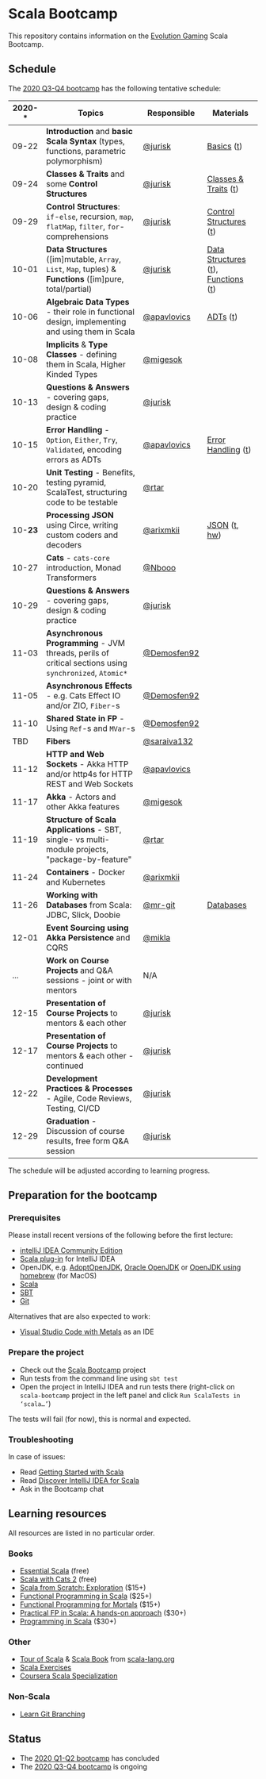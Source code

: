 # Scala Bootcamp

This repository contains information on the [Evolution Gaming](https://eng.evolutiongaming.com/) Scala Bootcamp.

## Schedule

The [2020 Q3-Q4 bootcamp](https://scala-bootcamp.evolutiongaming.com/) has the following tentative schedule:

| 2020-*     | Topics                                                                                                      | Responsible                                  | Materials                                                                                                                                                                                                                                                                                                                                          |
|------------|-------------------------------------------------------------------------------------------------------------|----------------------------------------------|----------------------------------------------------------------------------------------------------------------------------------------------------------------------------------------------------------------------------------------------------------------------------------------------------------------------------------------------------|
| 09-22      | **Introduction** and **basic Scala Syntax** (types, functions, parametric polymorphism)                     | [@jurisk](https://github.com/jurisk)         | [Basics](src/main/scala/com/evolutiongaming/bootcamp/basics/Basics.scala) ([t](src/test/scala/com/evolutiongaming/bootcamp/basics/BasicsSpec.scala))                                                                                                                                                                                               |
| 09-24      | **Classes & Traits** and some **Control Structures**                                                        | [@jurisk](https://github.com/jurisk)         | [Classes & Traits](src/main/scala/com/evolutiongaming/bootcamp/basics/ClassesAndTraits.scala) ([t](src/test/scala/com/evolutiongaming/bootcamp/basics/ClassesAndTraitsSpec.scala))                                                                                                                                                                 |
| 09-29      | **Control Structures**: `if`-`else`, recursion, `map`, `flatMap`, `filter`, `for`-comprehensions            | [@jurisk](https://github.com/jurisk)         | [Control Structures](src/main/scala/com/evolutiongaming/bootcamp/basics/ControlStructures.scala) ([t](src/test/scala/com/evolutiongaming/bootcamp/basics/ControlStructuresSpec.scala))                                                                                                                                                             |
| 10-01      | **Data Structures** ([im]mutable, `Array`, `List`, `Map`, tuples) & **Functions** ([im]pure, total/partial) | [@jurisk](https://github.com/jurisk)         | [Data Structures](src/main/scala/com/evolutiongaming/bootcamp/basics/DataStructures.scala) ([t](src/test/scala/com/evolutiongaming/bootcamp/basics/DataStructuresSpec.scala)), [Functions](src/main/scala/com/evolutiongaming/bootcamp/functions/Functions.scala) ([t](src/test/scala/com/evolutiongaming/bootcamp/functions/FunctionsSpec.scala)) |
| 10-06      | **Algebraic Data Types** - their role in functional design, implementing and using them in Scala            | [@apavlovics](https://github.com/apavlovics) | [ADTs](src/main/scala/com/evolutiongaming/bootcamp/adt/AlgebraicDataTypes.scala) ([t](src/test/scala/com/evolutiongaming/bootcamp/adt/AlgebraicDataTypesSpec.scala))                                                                                                                                                                               |
| 10-08      | **Implicits** & **Type Classes** - defining them in Scala, Higher Kinded Types                              | [@migesok](https://github.com/migesok)       |                                                                                                                                                                                                                                                                                                                                                    |
| 10-13      | **Questions & Answers** - covering gaps, design & coding practice                                           | [@jurisk](https://github.com/jurisk)         |                                                                                                                                                                                                                                                                                                                                                    |
| 10-15      | **Error Handling** - `Option`, `Either`, `Try`, `Validated`, encoding errors as ADTs                        | [@apavlovics](https://github.com/apavlovics) | [Error Handling](src/main/scala/com/evolutiongaming/bootcamp/error_handling/ErrorHandling.scala) ([t](src/test/scala/com/evolutiongaming/bootcamp/error_handling/ErrorHandlingSpec.scala))                                                                                                                                                         |
| 10-20      | **Unit Testing** - Benefits, testing pyramid, ScalaTest, structuring code to be testable                    | [@rtar](https://github.com/rtar)             |                                                                                                                                                                                                                                                                                                                                                    |
| 10-**23**  | **Processing JSON** using Circe, writing custom coders and decoders                                         | [@arixmkii](https://github.com/arixmkii)     | [JSON](src/main/scala/com/evolutiongaming/bootcamp/json/CirceExercises.scala) ([t](src/test/scala/com/evolutiongaming/bootcamp/json/CirceExercisesSpec.scala), [hw](src/test/scala/com/evolutiongaming/bootcamp/json/HomeworkSpec.scala))                                                                                                          |
| 10-27      | **Cats** - `cats-core` introduction, Monad Transformers                                                     | [@Nbooo](https://github.com/Nbooo)           |                                                                                                                                                                                                                                                                                                                                                    |
| 10-29      | **Questions & Answers** - covering gaps, design & coding practice                                           | [@jurisk](https://github.com/jurisk)         |                                                                                                                                                                                                                                                                                                                                                    |
| 11-03      | **Asynchronous Programming** - JVM threads, perils of critical sections using `synchronized`, `Atomic*`     | [@Demosfen92](https://github.com/Demosfen92) |                                                                                                                                                                                                                                                                                                                                                    |
| 11-05      | **Asynchronous Effects** - e.g. Cats Effect IO and/or ZIO, `Fiber`-s                                        | [@Demosfen92](https://github.com/Demosfen92) |                                                                                                                                                                                                                                                                                                                                                    |
| 11-10      | **Shared State in FP** - Using `Ref`-s and `MVar`-s                                                         | [@Demosfen92](https://github.com/Demosfen92) |                                                                                                                                                                                                                                                                                                                                                    |
| TBD        | **Fibers**                                                                                                  | [@saraiva132](https://github.com/saraiva132) |                                                                                                                                                                                                                                                                                                                                                    |
| 11-12      | **HTTP and Web Sockets** - Akka HTTP and/or http4s for HTTP REST and Web Sockets                            | [@apavlovics](https://github.com/apavlovics) |                                                                                                                                                                                                                                                                                                                                                    |
| 11-17      | **Akka** - Actors and other Akka features                                                                   | [@migesok](https://github.com/migesok)       |                                                                                                                                                                                                                                                                                                                                                    |
| 11-19      | **Structure of Scala Applications** - SBT, single- vs multi-module projects, "package-by-feature"           | [@rtar](https://github.com/rtar)             |                                                                                                                                                                                                                                                                                                                                                    |
| 11-24      | **Containers** - Docker and Kubernetes                                                                      | [@arixmkii](https://github.com/arixmkii)     |                                                                                                                                                                                                                                                                                                                                                    |
| 11-26      | **Working with Databases** from Scala: JDBC, Slick, Doobie                                                  | [@mr-git](https://github.com/mr-git)         | [Databases](src/main/scala/com/evolutiongaming/bootcamp/db/DoobieExercises.scala)                                                                                                                                                                                                                                                                  |
| 12-01      | **Event Sourcing using Akka Persistence** and CQRS                                                          | [@mikla](https://github.com/mikla)           |                                                                                                                                                                                                                                                                                                                                                    |
| ...        | **Work on Course Projects** and Q&A sessions - joint or with mentors                                        | N/A                                          |                                                                                                                                                                                                                                                                                                                                                    |
| 12-15      | **Presentation of Course Projects** to mentors & each other                                                 | [@jurisk](https://github.com/jurisk)         |                                                                                                                                                                                                                                                                                                                                                    |
| 12-17      | **Presentation of Course Projects** to mentors & each other - continued                                     | [@jurisk](https://github.com/jurisk)         |                                                                                                                                                                                                                                                                                                                                                    |
| 12-22      | **Development Practices & Processes** - Agile, Code Reviews, Testing, CI/CD                                 | [@jurisk](https://github.com/jurisk)         |                                                                                                                                                                                                                                                                                                                                                    |
| 12-29      | **Graduation** - Discussion of course results, free form Q&A session                                        | [@jurisk](https://github.com/jurisk)         |                                                                                                                                                                                                                                                                                                                                                    |

The schedule will be adjusted according to learning progress.

## Preparation for the bootcamp

### Prerequisites

Please install recent versions of the following before the first lecture:
- [intelliJ IDEA Community Edition](https://www.jetbrains.com/idea/download/)
- [Scala plug-in](https://www.jetbrains.com/help/idea/discover-intellij-idea-for-scala.html) for IntelliJ IDEA
- OpenJDK, e.g. [AdoptOpenJDK](https://adoptopenjdk.net/), [Oracle OpenJDK](https://jdk.java.net/) or [OpenJDK using homebrew](https://formulae.brew.sh/formula/openjdk) (for MacOS)
- [Scala](https://www.scala-lang.org/download/)
- [SBT](https://www.scala-sbt.org/download.html)
- [Git](https://git-scm.com/downloads)

Alternatives that are also expected to work:
- [Visual Studio Code with Metals](https://marketplace.visualstudio.com/items?itemName=scalameta.metals) as an IDE

### Prepare the project

- Check out the [Scala Bootcamp](https://github.com/evolution-gaming/scala-bootcamp) project
- Run tests from the command line using `sbt test`
- Open the project in IntelliJ IDEA and run tests there (right-click on `scala-bootcamp` project in the left panel and click `Run ScalaTests in ‘scala…’`)

The tests will fail (for now), this is normal and expected.

### Troubleshooting

In case of issues:
- Read [Getting Started with Scala](https://docs.scala-lang.org/getting-started/index.html)
- Read [Discover IntelliJ IDEA for Scala](https://www.jetbrains.com/help/idea/discover-intellij-idea-for-scala.html)
- Ask in the Bootcamp chat

## Learning resources

All resources are listed in no particular order.

### Books

- [Essential Scala](https://underscore.io/books/essential-scala/) (free)
- [Scala with Cats 2](https://www.scalawithcats.com/) (free)
- [Scala from Scratch: Exploration](https://leanpub.com/scala-from-scratch-exploration) ($15+)
- [Functional Programming in Scala](https://www.manning.com/books/functional-programming-in-scala#toc) ($25+)
- [Functional Programming for Mortals](https://leanpub.com/fpmortals-cats) ($15+)
- [Practical FP in Scala: A hands-on approach](https://leanpub.com/pfp-scala) ($30+)
- [Programming in Scala](https://booksites.artima.com/programming_in_scala_3ed) ($30+)

### Other

- [Tour of Scala](https://docs.scala-lang.org/tour/tour-of-scala.html) & [Scala Book](https://docs.scala-lang.org/overviews/scala-book/introduction.html) from [scala-lang.org](https://www.scala-lang.org/)
- [Scala Exercises](https://www.scala-exercises.org/) 
- [Coursera Scala Specialization](https://www.coursera.org/specializations/scala)

### Non-Scala

- [Learn Git Branching](https://learngitbranching.js.org/)

## Status

* The [2020 Q1-Q2 bootcamp](https://evolution-gaming.timepad.ru/event/1106949/) has concluded
* The [2020 Q3-Q4 bootcamp](https://scala-bootcamp.evolutiongaming.com/) is ongoing
